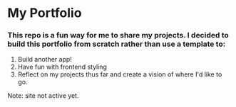 # My Portfolio


### This repo is a fun way for me to share my projects. I decided to build this portfolio from scratch rather than use a template to:

1. Build another app!
2. Have fun with frontend styling
3. Reflect on my projects thus far and create a vision of where I'd like to go.


Note: site not active yet.
